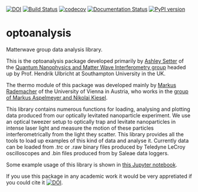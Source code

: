 [![DOI](https://zenodo.org/badge/74761875.svg)](https://zenodo.org/badge/latestdoi/74761875)
[![Build Status](https://travis-ci.org/AshleySetter/optoanalysis.png)](https://travis-ci.org/AshleySetter/optoanalysis)
[![codecov](https://codecov.io/gh/AshleySetter/optoanalysis/branch/master/graph/badge.svg)](https://codecov.io/gh/AshleySetter/optoanalysis)
[![Documentation Status](https://readthedocs.org/projects/optoanalysis/badge/?version=latest)](http://optoanalysis.readthedocs.org/en/latest/?badge=latest)
[![PyPI version](https://badge.fury.io/py/optoanalysis.svg)](https://badge.fury.io/py/optoanalysis)

# optoanalysis
Matterwave group data analysis library.

This is the optoanalysis package developed primarily by [Ashley Setter](http://cmg.soton.ac.uk/people/ajs3g11/) of the [Quantum Nanophysics and Matter Wave Interferometry group](http://phyweb.phys.soton.ac.uk/matterwave/html/index.html) headed up by Prof. Hendrik Ulbricht at Southampton University in the UK.

The thermo module of this package was developed mainly by [Markus Rademacher](https://www.linkedin.com/in/markusrademacher/) of the University of Vienna in Austria, who works in the [group of Markus Aspelmeyer and Nikolai Kiesel](http://aspelmeyer.quantum.at/).

This library contains numerous functions for loading, analysing and plotting data produced from our optically levitated nanoparticle experiment. We use an optical tweezer setup to optically trap and levitate nanoparticles in intense laser light and measure the motion of these particles interferometrically from the light they scatter. This library provides all the tools to load up examples of this kind of data and analyse it. Currently data can be loaded from .trc or .raw binary files produced by Teledyne LeCroy oscilloscopes and .bin files produced from by Saleae data loggers. 

Some example usage of this library is shown in [this Jupyter notebook](Usage_Demonstration.ipynb).

If you use this package in any academic work it would be very appretiated if you could cite it [![DOI](https://zenodo.org/badge/74761875.svg)](https://zenodo.org/badge/latestdoi/74761875).